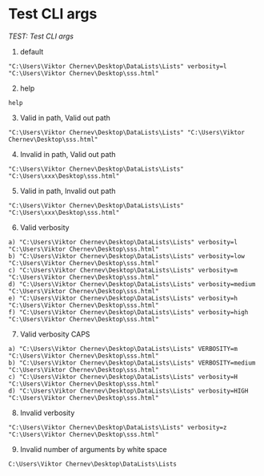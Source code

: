 # Test CLI args
_TEST: Test CLI args_

1. default
```
"C:\Users\Viktor Chernev\Desktop\DataLists\Lists" verbosity=l "C:\Users\Viktor Chernev\Desktop\sss.html"
```
2. help
```
help
```
3. Valid in path, Valid out path
```
"C:\Users\Viktor Chernev\Desktop\DataLists\Lists" "C:\Users\Viktor Chernev\Desktop\sss.html"
```
4. Invalid in path, Valid out path
```
"C:\Users\Viktor Chernev\Desktop\DataLists\Lists" "C:\Users\xxx\Desktop\sss.html"
```
5. Valid in path, Invalid out path
```
"C:\Users\Viktor Chernev\Desktop\DataLists\Lists" "C:\Users\xxx\Desktop\sss.html"
```
6. Valid verbosity
```
a) "C:\Users\Viktor Chernev\Desktop\DataLists\Lists" verbosity=l "C:\Users\Viktor Chernev\Desktop\sss.html"
b) "C:\Users\Viktor Chernev\Desktop\DataLists\Lists" verbosity=low "C:\Users\Viktor Chernev\Desktop\sss.html"
c) "C:\Users\Viktor Chernev\Desktop\DataLists\Lists" verbosity=m "C:\Users\Viktor Chernev\Desktop\sss.html"
d) "C:\Users\Viktor Chernev\Desktop\DataLists\Lists" verbosity=medium "C:\Users\Viktor Chernev\Desktop\sss.html"
e) "C:\Users\Viktor Chernev\Desktop\DataLists\Lists" verbosity=h "C:\Users\Viktor Chernev\Desktop\sss.html"
f) "C:\Users\Viktor Chernev\Desktop\DataLists\Lists" verbosity=high "C:\Users\Viktor Chernev\Desktop\sss.html"
```
7. Valid verbosity CAPS
```
a) "C:\Users\Viktor Chernev\Desktop\DataLists\Lists" VERBOSITY=m "C:\Users\Viktor Chernev\Desktop\sss.html"
b) "C:\Users\Viktor Chernev\Desktop\DataLists\Lists" VERBOSITY=medium "C:\Users\Viktor Chernev\Desktop\sss.html"
c) "C:\Users\Viktor Chernev\Desktop\DataLists\Lists" verbosity=H "C:\Users\Viktor Chernev\Desktop\sss.html"
d) "C:\Users\Viktor Chernev\Desktop\DataLists\Lists" verbosity=HIGH "C:\Users\Viktor Chernev\Desktop\sss.html"
```
8. Invalid verbosity
```
"C:\Users\Viktor Chernev\Desktop\DataLists\Lists" verbosity=z "C:\Users\Viktor Chernev\Desktop\sss.html"
```
9. Invalid number of arguments by white space
```
C:\Users\Viktor Chernev\Desktop\DataLists\Lists
```
